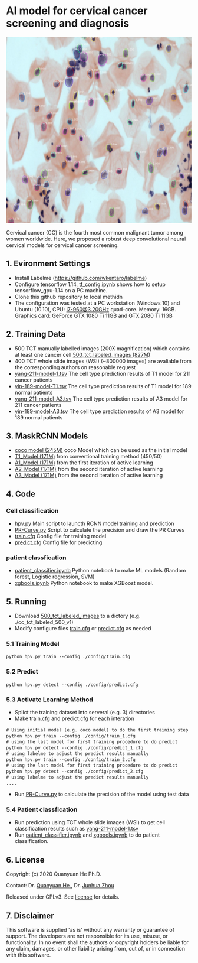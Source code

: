 # AI model for cervical cancer screening and diagnosis 
![Instance Segmentation Sample](title.jpg)

Cervical cancer (CC) is the fourth most common malignant tumor among women worldwide. Here, we proposed a robust deep convolutional neural cervical models for cervical cancer screening.
## 1. Evironment Settings
* Install Labelme  (https://github.com/wkentaro/labelme)
* Configure tensorflow 1.14,  [tf_config.ipynb](code/tf_config.ipynb) shows how to setup tensorflow_gpu-1.14 on a PC machine.
* Clone this github repository to local methidn
* The configuration was tested at a PC workstation (Windows 10) and Ubuntu (10.10), 
CPU: i7-960@3.20GHz quad-core. Memory: 16GB. Graphics card: GeForce GTX 1080 Ti 11GB and GTX 2080 Ti 11GB

## 2. Training Data
* 500 TCT manually labelled images (200X magnification) which contains at least one cancer cell 
[500_tct_labeled_images (827M)](https://drive.google.com/file/d/1f-9OFKZjKRsQNmOB1nLykmdV6jCZ5-uK/view?usp=sharing) 
* 400 TCT whole slide images (WSI) (~800000 images) are avaliable from the corresponding authors on reasonable request
* [yang-211-model-1.tsv](data/patent_predict/yang-211-model-T1.tsv) The cell type prediction results of T1 model for 211 cancer patients
* [yin-189-model-T1.tsv](data/patent_predict/yin-189-model-T1.tsv) The cell type prediction results of T1 model for 189 normal patients
* [yang-211-model-A3.tsv](data/patent_predict/yang-211-model-A3.tsv) The cell type prediction results of A3 model for 211 cancer patients
* [yin-189-model-A3.tsv](data/patent_predict/yin-189-model-A3.tsv) The cell type prediction results of A3 model for 189 normal patients

## 3. MaskRCNN Models
* [coco model (245M)](https://drive.google.com/file/d/1fALkMQN5jK_48-mYIEUhRAhoyUf2Am-Y/view?usp=sharing) coco Model which can be used as the initial model
* [T1_Model (171M)](https://drive.google.com/file/d/1fBKnuIBSGDrvH5gNBiWdfaHnlfnEsy_0/view?usp=sharing) from convertional training method (450/50)
* [A1_Model (171M)](https://drive.google.com/file/d/1fBnTu--B7tLlJyi-GQ8PURwJa6it4xse/view?usp=sharing) from the first iteration of active learning 
* [A2_Model (171M)](https://drive.google.com/file/d/1fEPdwd4B0R1ZuzesB_sj3a5GKwEQb-Ov/view?usp=sharing) from the second iteration of active learning 
* [A3_Model (171M)](https://drive.google.com/file/d/1fEesGkBTMhDQ8jqXx1R3m4Ja_zSep98Y/view?usp=sharing) from the second iteration of  active learning

##  4. Code
### Cell classification
*   [hpv.py](code/cell_classification/hpv.py) Main script to launcth RCNN model training and prediction
*   [PR-Curve.py](code/cell_classification/script/PR-Curve.py) Script to calculate the precision and draw the PR Curves
*   [train.cfg](code/cell_classification/config/train.py) Config file for training model
*   [predict.cfg](code/cell_classification/config/predict.py) Config file for predicting
### patient classfication
*   [patient_classifier.ipynb](code/patient_classification/patient_classifier.ipynb) Python notebook to make ML models (Random forest, Logistic regression, SVM)
*   [xgbools.ipynb](code/cell_classification/script/xgbools.ipynb) Python notebook to make XGBoost model.

## 5. Running
* Download  [500_tct_labeled_images](https://drive.google.com/file/d/1f-9OFKZjKRsQNmOB1nLykmdV6jCZ5-uK/view?usp=sharing) to a dictory (e.g. ./cc_tct_labeled_500_v1)
* Modify configure files [train.cfg](code/cell_classification/config/train.py) or [predict.cfg](code/cell_classification/config/predict.py) as needed
### 5.1 Training Model
```
python hpv.py train --config ./config/train.cfg
```
### 5.2 Predict
```
python hpv.py detect --config ./config/predict.cfg
```
### 5.3 Activate Learning Method
* Splict the training dataset into serveral (e.g. 3) directories 
* Make train.cfg and predict.cfg for each interation
```
# Using initial model (e.g. coco model) to do the first training step
python hpv.py train --config ./config/train_1.cfg
# using the last model for first training procedure to do predict
python hpv.py detect --config ./config/predict_1.cfg
# using labelme to adjust the predict results manually
python hpv.py train --config ./config/train_2.cfg
# using the last model for first training procedure to do predict
python hpv.py detect --config ./config/predict_2.cfg
# using labelme to adjust the predict results manually
....

```
* Run [PR-Curve.py](code/cell_classification/script/PR-Curve.py) to calculate the precision of the model using test data

### 5.4 Patient classfication
* Run prediction using TCT whole slide images (WSI) to get cell classification results such as [yang-211-model-1.tsv](data/patent_predict/yang-211-model-T1.tsv)
* Run [patient_classifier.ipynb](code/patient_classification/patient_classifier.ipynb) and [xgbools.ipynb](code/cell_classification/script/xgbools.ipynb) to do patient classification.
## 6. License
Copyright (c) 2020 Quanyuan He Ph.D.

Contact: Dr. [Quanyuan He ](mailto:hqyone@hotmail.com), Dr. [Junhua Zhou](mailto:zhoujunhua@hunnu.edu.cn)

Released under GPLv3. See
[license](LICENSE.txt) for details.

## 7. Disclaimer
This software is supplied 'as is' without any warranty or guarantee of support. The developers are not responsible for its use, misuse, or functionality. In no event shall the authors or copyright holders be liable for any claim, damages, or other liability arising from, out of, or in connection with this software.
